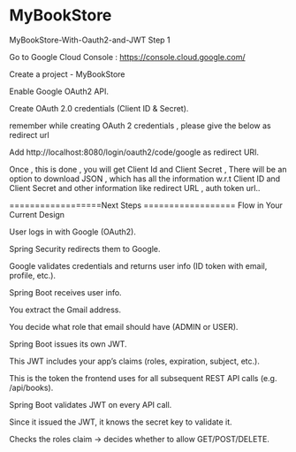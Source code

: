 # MyBookStore
MyBookStore-With-Oauth2-and-JWT
Step 1

Go to Google Cloud Console   :  https://console.cloud.google.com/

Create a project -  MyBookStore

Enable Google OAuth2 API.

Create OAuth 2.0 credentials (Client ID & Secret).

remember while creating OAuth 2 credentials , please give the below as redirect url

Add http://localhost:8080/login/oauth2/code/google as redirect URI.

Once , this is done , you will get Client Id and Client Secret , There will be an option to download JSON , which has all the information w.r.t 
Client ID and Client Secret and other information like redirect URL , auth token url..

==================Next Steps ==================
Flow in Your Current Design

User logs in with Google (OAuth2).

Spring Security redirects them to Google.

Google validates credentials and returns user info (ID token with email, profile, etc.).

Spring Boot receives user info.

You extract the Gmail address.

You decide what role that email should have (ADMIN or USER).

Spring Boot issues its own JWT.

This JWT includes your app’s claims (roles, expiration, subject, etc.).

This is the token the frontend uses for all subsequent REST API calls (e.g. /api/books).

Spring Boot validates JWT on every API call.

Since it issued the JWT, it knows the secret key to validate it.

Checks the roles claim → decides whether to allow GET/POST/DELETE.

